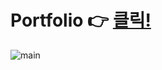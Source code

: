 # Portfolio 👉 [클릭!](https://taeung-nam.github.io/Portfolio/)
![main](https://lh3.googleusercontent.com/u/0/drive-viewer/AKGpihYfEKXwXWJdxmO0StZRDbutNwjxYVArCdXCuO83RxCgHSy5bZ2M-JXIs1YYWg_VUQriRdgxTR72CqNZSzzQGEH5EE8tGaC4r08=w1920-h878-rw-v1)
